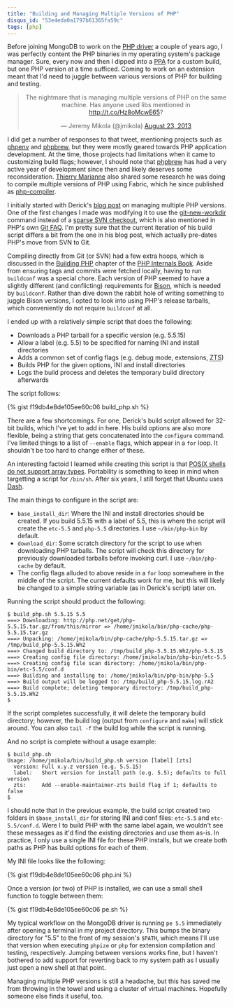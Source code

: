 ```yaml
---
title: "Building and Managing Multiple Versions of PHP"
disqus_id: "53e4eda0a1797b61365fa59c"
tags: [php]
---
```

Before joining MongoDB to work on the [PHP driver][mongo-php-driver] a couple of
years ago, I was perfectly content the PHP binaries in my operating system's
package manager. Sure, every now and then I dipped into a [PPA][ppa] for a
custom build, but one PHP version at a time sufficed. Coming to work on an
extension meant that I'd need to juggle between various versions of PHP for
building and testing.

<blockquote class="twitter-tweet" align="center" lang="en"><p>The nightmare that is managing multiple versions of PHP on the same machine. Has anyone used libs mentioned in <a href="http://t.co/Hz8oMcwE65">http://t.co/Hz8oMcwE65</a>?</p>&mdash; Jeremy Mikola (@jmikola) <a href="https://twitter.com/jmikola/statuses/370989222070476800">August 23, 2013</a></blockquote>
<script async src="//platform.twitter.com/widgets.js" charset="utf-8"></script>

I did get a number of responses to that tweet, mentioning projects such as
[phpenv][] and [phpbrew][], but they were mostly geared towards PHP application
development. At the time, those projects had limitations when it came to
customizing build flags; however, I should note that [phpbrew][] has had a very
active year of development since then and likely deserves some reconsideration.
[Thierry Marianne][thierry-marianne] also shared some research he was doing to
compile multiple versions of PHP using Fabric, which he since published as
[php-compiler][].

I initially started with Derick's [blog post][derick-php] on managing multiple
PHP versions. One of the first changes I made was modifying it to use the
[git-new-workdir][] command instead of a [sparse SVN checkout][php-svn-sparse],
which is also mentioned in PHP's own [Git FAQ][php-git-multiple]. I'm pretty
sure that the current iteration of his build script differs a bit from the one
in his blog post, which actually pre-dates PHP's move from SVN to Git.

Compiling directly from Git (or SVN) had a few extra hoops, which is discussed
in the [Building PHP][building-php] chapter of the
[PHP Internals Book][internals-book]. Aside from ensuring tags and commits were
fetched locally, having to run `buildconf` was a special chore. Each version of
PHP seemed to have a slightly different (and conflicting) requirements for
[Bison][bison], which is needed by `buildconf`. Rather than dive down the rabbit
hole of writing something to juggle Bison versions, I opted to look into using
PHP's release tarballs, which conveniently do not require `buildconf` at all.

I ended up with a relatively simple script that does the following:

 * Downloads a PHP tarball for a specific version (e.g. 5.5.15)
 * Allow a label (e.g. 5.5) to be specified for naming INI and install directories
 * Adds a common set of config flags (e.g. debug mode, extensions, <abbr title="Zend Thread Safety">ZTS</abbr>)
 * Builds PHP for the given options, INI and install directories
 * Logs the build process and deletes the temporary build directory afterwards

The script follows:

{% gist f19db4e8de105ee60c06 build_php.sh %}

There are a few shortcomings. For one, Derick's build script allowed for 32-bit
builds, which I've yet to add in here. His build options are also more flexible,
being a string that gets concatenated into the `configure` command. I've limited
things to a list of `--enable` flags, which appear in a `for` loop. It shouldn't
be too hard to change either of these.

An interesting factoid I learned while creating this script is that
[POSIX shells do not support array types][sh-array]. Portability is something to
keep in mind when targetting a script for `/bin/sh`. After six years, I still
forget that Ubuntu uses [Dash][dash].

The main things to configure in the script are:

 * `base_install_dir`: Where the INI and install directories should be created.
   If you build 5.5.15 with a label of 5.5, this is where the script will create
   the `etc-5.5` and `php-5.5` directories. I use `~/bin/php-bin` by default.
 * `download_dir`: Some scratch directory for the script to use when downloading
   PHP tarballs. The script will check this directory for previously downloaded
   tarballs before invoking curl. I use `~/bin/php-cache` by default.
 * The config flags alluded to above reside in a `for` loop somewhere in the
   middle of the script. The current defaults work for me, but this will likely
   be changed to a simple string variable (as in Derick's script) later on.

Running the script should product the following:

```plaintext
$ build_php.sh 5.5.15 5.5
===> Downloading: http://php.net/get/php-5.5.15.tar.gz/from/this/mirror => /home/jmikola/bin/php-cache/php-5.5.15.tar.gz
===> Unpacking: /home/jmikola/bin/php-cache/php-5.5.15.tar.gz => /tmp/build_php-5.5.15.Wh2
===> Changed build directory to: /tmp/build_php-5.5.15.Wh2/php-5.5.15
===> Creating config file directory: /home/jmikola/bin/php-bin/etc-5.5
===> Creating config file scan directory: /home/jmikola/bin/php-bin/etc-5.5/conf.d
===> Building and installing to: /home/jmikola/bin/php-bin/php-5.5
===> Build output will be logged to: /tmp/build_php-5.5.15.log.rA2
===> Build complete; deleting temporary directory: /tmp/build_php-5.5.15.Wh2
$
```

If the script completes successfully, it will delete the temporary build
directory; however, the build log (output from `configure` and `make`) will
stick around. You can also `tail -f` the build log while the script is running.

And no script is complete without a usage example:

```plaintext
$ build_php.sh 
Usage: /home/jmikola/bin/build_php.sh version [label] [zts]
  version: Full x.y.z version (e.g. 5.5.15)
  label:   Short version for install path (e.g. 5.5); defaults to full version
  zts:     Add --enable-maintainer-zts build flag if 1; defaults to false
$
```

I should note that in the previous example, the build script created two folders
in `$base_install_dir` for storing INI and conf files: `etc-5.5` and
`etc-5.5/conf.d`. Were I to build PHP with the same label again, we wouldn't see
these messages as it'd find the existing directories and use them as-is. In
practice, I only use a single INI file for these PHP installs, but we create
both paths as PHP has build options for each of them.

My INI file looks like the following:

{% gist f19db4e8de105ee60c06 php.ini %}

Once a version (or two) of PHP is installed, we can use a small shell function
to toggle between them:

{% gist f19db4e8de105ee60c06 pe.sh %}

My typical workflow on the MongoDB driver is running `pe 5.5` immediately after
opening a terminal in my project directory. This bumps the binary directory for
"5.5" to the front of my session's `$PATH`, which means I'll use that version
when executing `phpize` or `php` for extension compilation and testing,
respectively. Jumping between versions works fine, but I haven't bothered to
add support for reverting back to my system path as I usually just open a new
shell at that point.

Managing multiple PHP versions is still a headache, but this has saved me from
throwing in the towel and using a cluster of virtual machines. Hopefully someone
else finds it useful, too.

  [bison]: http://www.gnu.org/software/bison/
  [building-php]: http://www.phpinternalsbook.com/build_system/building_php.html
  [dash]: https://wiki.ubuntu.com/DashAsBinSh
  [derick-php]: http://derickrethans.nl/multiple-php-version-setup.html
  [git-new-workdir]: http://nuclearsquid.com/writings/git-new-workdir/
  [internals-book]: http://www.phpinternalsbook.com/
  [mongo-php-driver]: https://github.com/mongodb/mongo-php-driver
  [php-compiler]: https://github.com/thierrymarianne/php-compiler
  [php-git-multiple]: https://wiki.php.net/vcs/gitfaq#multiple_working_copies_workflow
  [php-svn-sparse]: https://wiki.php.net/vcs/svnfaq#sparse_directory_checkout_instructions
  [phpbrew]: https://github.com/phpbrew/phpbrew
  [phpenv]: https://github.com/phpenv/phpenv
  [ppa]: https://launchpad.net/ubuntu/+ppas
  [sh-array]: http://stackoverflow.com/a/6500474/162228
  [thierry-marianne]: https://twitter.com/thierrymarianne
